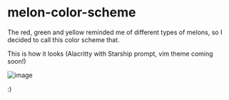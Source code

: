 # melon-color-scheme

The red, green and yellow reminded me of different types of melons, so I decided to call this color scheme that.

This is how it looks (Alacritty with Starship prompt, vim theme coming soon!)

![image](https://user-images.githubusercontent.com/36863423/208228805-bd641b5e-c83c-4d0a-bcf3-ce4fb717ee74.png)

:)
